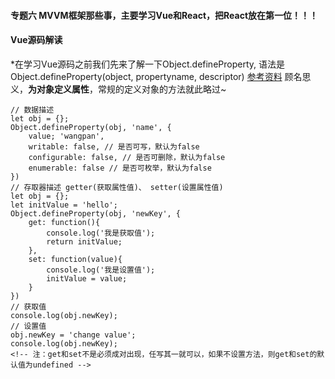 #### 专题六 MVVM框架那些事，主要学习Vue和React，把React放在第一位！！！

#### Vue源码解读

*在学习Vue源码之前我们先来了解一下Object.defineProperty, 语法是Object.defineProperty(object, propertyname, descriptor)
[参考资料](https://segmentfault.com/a/1190000007434923 "参考资料")
顾名思义，**为对象定义属性**，常规的定义对象的方法就此略过~
```
// 数据描述
let obj = {};
Object.defineProperty(obj, 'name', {
    value; 'wangpan',
    writable: false, // 是否可写，默认为false
    configurable: false, // 是否可删除，默认为false
    enumerable: false // 是否可枚举，默认为false
})
// 存取器描述 getter(获取属性值)、 setter(设置属性值)
let obj = {};
let initValue = 'hello';
Object.defineProperty(obj, 'newKey', {
	get: function(){
		console.log('我是获取值');
		return initValue;
	},
	set: function(value){
		console.log('我是设置值');
		initValue = value;
	}
})
// 获取值
console.log(obj.newKey);
// 设置值
obj.newKey = 'change value';
console.log(obj.newKey);
<!-- 注：get和set不是必须成对出现，任写其一就可以，如果不设置方法，则get和set的默认值为undefined -->

```
